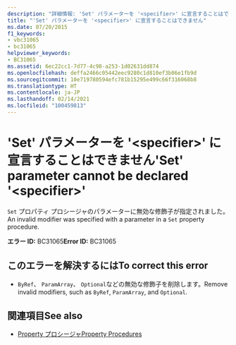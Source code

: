 ```yaml
---
description: "詳細情報: 'Set' パラメーターを '<specifier>' に宣言することはできません"
title: "'Set' パラメーターを '<specifier>' に宣言することはできません"
ms.date: 07/20/2015
f1_keywords:
- vbc31065
- bc31065
helpviewer_keywords:
- BC31065
ms.assetid: 6ec22cc1-7d77-4c98-a253-1d02631dd874
ms.openlocfilehash: deffa2466c05442eec9280c1d810ef3b06e1fb9d
ms.sourcegitcommit: 10e719780594efc781b15295e499c66f316068b8
ms.translationtype: HT
ms.contentlocale: ja-JP
ms.lasthandoff: 02/14/2021
ms.locfileid: "100459813"
---
```

# <a name="set-parameter-cannot-be-declared-specifier"></a><span data-ttu-id="0ccd6-103">'Set' パラメーターを '\<specifier>' に宣言することはできません</span><span class="sxs-lookup"><span data-stu-id="0ccd6-103">'Set' parameter cannot be declared '\<specifier>'</span></span>

<span data-ttu-id="0ccd6-104">`Set` プロパティ プロシージャのパラメーターに無効な修飾子が指定されました。</span><span class="sxs-lookup"><span data-stu-id="0ccd6-104">An invalid modifier was specified with a parameter in a `Set` property procedure.</span></span>  
  
 <span data-ttu-id="0ccd6-105">**エラー ID:** BC31065</span><span class="sxs-lookup"><span data-stu-id="0ccd6-105">**Error ID:** BC31065</span></span>  
  
## <a name="to-correct-this-error"></a><span data-ttu-id="0ccd6-106">このエラーを解決するには</span><span class="sxs-lookup"><span data-stu-id="0ccd6-106">To correct this error</span></span>  
  
- <span data-ttu-id="0ccd6-107">`ByRef`、 `ParamArray`、 `Optional`などの無効な修飾子を削除します。</span><span class="sxs-lookup"><span data-stu-id="0ccd6-107">Remove invalid modifiers, such as `ByRef`, `ParamArray`, and `Optional`.</span></span>  
  
## <a name="see-also"></a><span data-ttu-id="0ccd6-108">関連項目</span><span class="sxs-lookup"><span data-stu-id="0ccd6-108">See also</span></span>

- [<span data-ttu-id="0ccd6-109">Property プロシージャ</span><span class="sxs-lookup"><span data-stu-id="0ccd6-109">Property Procedures</span></span>](../programming-guide/language-features/procedures/property-procedures.md)
